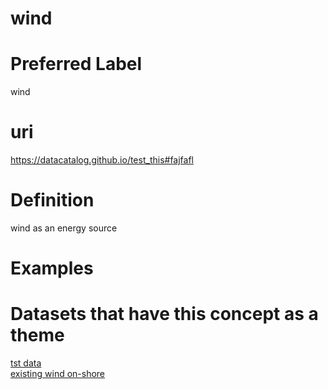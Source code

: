 
wind
====

# Preferred Label
  
wind
# uri
  
https://datacatalog.github.io/test_this#fajfafl
# Definition
  
wind as an energy source
# Examples

# Datasets that have this concept as a theme
  
[tst data](dsdfadf.md)  
[existing wind on-shore](ewrcqwfeb.md)